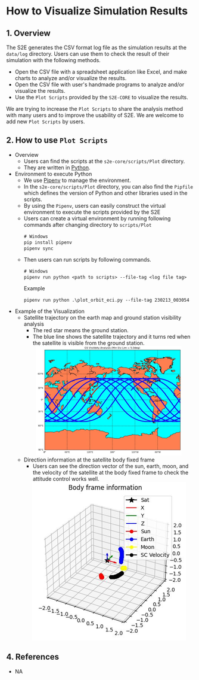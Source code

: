 # How to Visualize Simulation Results

## 1.  Overview
The S2E generates the CSV format log file as the simulation results at the `data/log` directory. Users can use them to check the result of their simulation with the following methods.  
- Open the CSV file with a spreadsheet application like Excel, and make charts to analyze and/or visualize the results.
- Open the CSV file with user's handmade programs to analyze and/or visualize the results.
- Use the `Plot Scripts` provided by the `S2E-CORE` to visualize the results.

We are trying to increase the `Plot Scripts` to share the analysis method with many users and to improve the usability of S2E. We are welcome to add new `Plot Scripts` by users.


## 2. How to use `Plot Scripts`
- Overview
  - Users can find the scripts at the `s2e-core/scripts/Plot` directory.
  - They are written in [Python](https://www.python.org/).
- Environment to execute Python
  - We use [Pipenv](https://pypi.org/project/pipenv/) to manage the environment.  
  - In the `s2e-core/scripts/Plot` directory, you can also find the `Pipfile` which defines the version of Python and other libraries used in the scripts.
  - By using the `Pipenv`, users can easily construct the virtual environment to execute the scripts provided by the S2E
  - Users can create a virtual environment by running following commands after changing directory to ```scripts/Plot```
    ```
    # Windows
    pip install pipenv
    pipenv sync
    ```
  - Then users can run scripts by following commands.
    ```
    # Windows
    pipenv run python <path to scripts> --file-tag <log file tag>
    ```
    Example
    ```
    pipenv run python .\plot_orbit_eci.py --file-tag 230213_003054
    ``` 
- Example of the Visualization
  - Satellite trajectory on the earth map and ground station visibility analysis
    - The red star means the ground station.
    - The blue line shows the satellite trajectory and it turns red when the satellite is visible from the ground station.
    <div align="center">
      <img src="./figs/plot_gs_visibility.JPG" alt="plot_gs_visibility" style="zoom:50%;" />
    </div>
  - Direction information at the satellite body fixed frame
    - Users can see the direction vector of the sun, earth, moon, and the velocity of the satellite at the body fixed frame to check the attitude control works well.
    <div align="center">
      <img src="./figs/plot_body_frame_info.JPG" alt="plot_gs_visibility" style="zoom:100%;" />
    </div>

## 4. References
- NA
